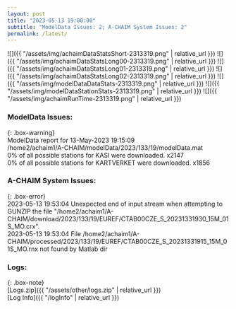 ```yaml
---
layout: post
title: "2023-05-13 19:00:00"
subtitle: "ModelData Issues: 2; A-CHAIM System Issues: 2"
permalink: /latest/
---
```


![]({{ "/assets/img/achaimDataStatsShort-2313319.png" | relative_url }})
![]({{ "/assets/img/achaimDataStatsLong00-2313319.png" | relative_url }})
![]({{ "/assets/img/achaimDataStatsLong01-2313319.png" | relative_url }})
![]({{ "/assets/img/achaimDataStatsLong02-2313319.png" | relative_url }})
![]({{ "/assets/img/modelDataDataStats-2313319.png" | relative_url }})
![]({{ "/assets/img/modelDataStationStats-2313319.png" | relative_url }})
![]({{ "/assets/img/achaimRunTime-2313319.png" | relative_url }})


### ModelData Issues:  
  
{: .box-warning}  
 ModelData report for 13-May-2023 19:15:09   
 /home2/achaim1/A-CHAIM/modelData/2023/133/19/modelData.mat   
 0% of all possible stations for KASI were downloaded. x2147   
 0% of all possible stations for KARTVERKET were downloaded. x1856   
  
### A-CHAIM System Issues:  
  
{: .box-error}  
2023-05-13 19:53:04 Unexpected end of input stream when attempting to GUNZIP the file "/home2/achaim1/A-CHAIM/download/2023/133/19/EUREF/CTAB00CZE_S_20231331930_15M_01S_MO.crx".  
2023-05-13 19:53:04 File /home2/achaim1/A-CHAIM/processed/2023/133/19/EUREF/CTAB00CZE_S_20231331915_15M_01S_MO.rnx not found by Matlab dir  

### Logs:  
  
{: .box-note}  
[Logs.zip]({{ "/assets/other/logs.zip" | relative_url }})  
[Log Info]({{ "/logInfo" | relative_url }})  
